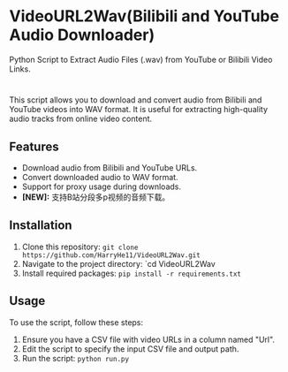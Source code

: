 # VideoURL2Wav(Bilibili and YouTube Audio Downloader)
 Python Script to Extract Audio Files (.wav) from YouTube or Bilibili Video Links.

# 

This script allows you to download and convert audio from Bilibili and YouTube videos into WAV format. It is useful for extracting high-quality audio tracks from online video content.

## Features

- Download audio from Bilibili and YouTube URLs.
- Convert downloaded audio to WAV format.
- Support for proxy usage during downloads.
- **[NEW]:** 支持B站分段多p视频的音频下载。

## Installation

1. Clone this repository:
`git clone https://github.com/HarryHe11/VideoURL2Wav.git`
2. Navigate to the project directory:
`cd VideoURL2Wav
3. Install required packages:
`pip install -r requirements.txt`

## Usage

To use the script, follow these steps:

1. Ensure you have a CSV file with video URLs in a column named "Url".
2. Edit the script to specify the input CSV file and output path.
3. Run the script:
`python run.py`
